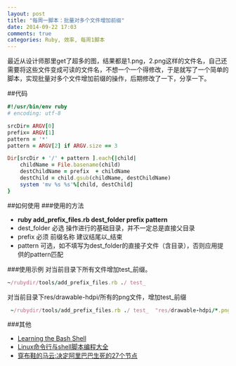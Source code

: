 ```yaml
---
layout: post
title: "每周一脚本：批量对多个文件增加前缀"
date: 2014-09-22 17:03
comments: true
categories: Ruby, 效率, 每周1脚本
---
```

最近从设计师那里get了超多的图，结果都是1.png，2.png这样的文件名，自己还需要将这些文件变成可读的文件名，不想一个一个得修改，于是就写了一个简单的脚本，实现批量对多个文件增加前缀的操作，后期修改了一下，分享一下。
<!--more-->

##代码
```ruby lineos:false  add_prefix_files.rb https://raw.githubusercontent.com/androidyue/weekly-scripts/master/ruby/add_prefix_files.rb
#!/usr/bin/env ruby
# encoding: utf-8

srcDir= ARGV[0]
prefix= ARGV[1]
pattern = '*'
pattern = ARGV[2] if ARGV.size == 3

Dir[srcDir + '/' + pattern ].each{|child|
    childName = File.basename(child)
    destChildName = prefix  + childName
    destChild = child.gsub(childName, destChildName)
    system 'mv %s %s'%[child, destChild]
}
```

##如何使用
###使用的方法
  * **ruby add_prefix_files.rb dest_folder prefix pattern**
  * dest_folder 必选 操作进行的基础目录，并不一定总是直接父目录
  * prefix      必须 前缀名称  建议结尾以_结束
  * pattern     可选，如不填写为dest_folder的直接子文件（含目录），否则应用提供的pattern匹配

###使用示例
对当前目录下所有文件增加test_前缀。
```ruby lineos:false
~/rubydir/tools/add_prefix_files.rb ./ test_
```

对当前目录下res/drawable-hdpi/所有的png文件，增加test_前缀
```ruby lineos:false
 ~/rubydir/tools/add_prefix_files.rb ./ test_  "res/drawable-hdpi/*.png"
```

###其他
  * <a href="http://www.amazon.cn/gp/product/0596009658/ref=as_li_tf_tl?ie=UTF8&camp=536&creative=3200&creativeASIN=0596009658&linkCode=as2&tag=droidyue-23">Learning the Bash Shell</a><img src="http://ir-cn.amazon-adsystem.com/e/ir?t=droidyue-23&l=as2&o=28&a=0596009658" width="1" height="1" border="0" alt="" style="border:none !important; margin:0px !important;" />
  * <a href="http://www.amazon.cn/gp/product/B0096EXMS8/ref=as_li_tf_tl?ie=UTF8&camp=536&creative=3200&creativeASIN=B0096EXMS8&linkCode=as2&tag=droidyue-23">Linux命令行与shell脚本编程大全</a><img src="http://ir-cn.amazon-adsystem.com/e/ir?t=droidyue-23&l=as2&o=28&a=B0096EXMS8" width="1" height="1" border="0" alt="" style="border:none !important; margin:0px !important;" />
  * <a href="http://www.amazon.cn/gp/product/B00N75YP74/ref=as_li_tf_tl?ie=UTF8&camp=536&creative=3200&creativeASIN=B00N75YP74&linkCode=as2&tag=droidyue-23">穿布鞋的马云:决定阿里巴巴生死的27个节点</a><img src="http://ir-cn.amazon-adsystem.com/e/ir?t=droidyue-23&l=as2&o=28&a=B00N75YP74" width="1" height="1" border="0" alt="" style="border:none !important; margin:0px !important;" />